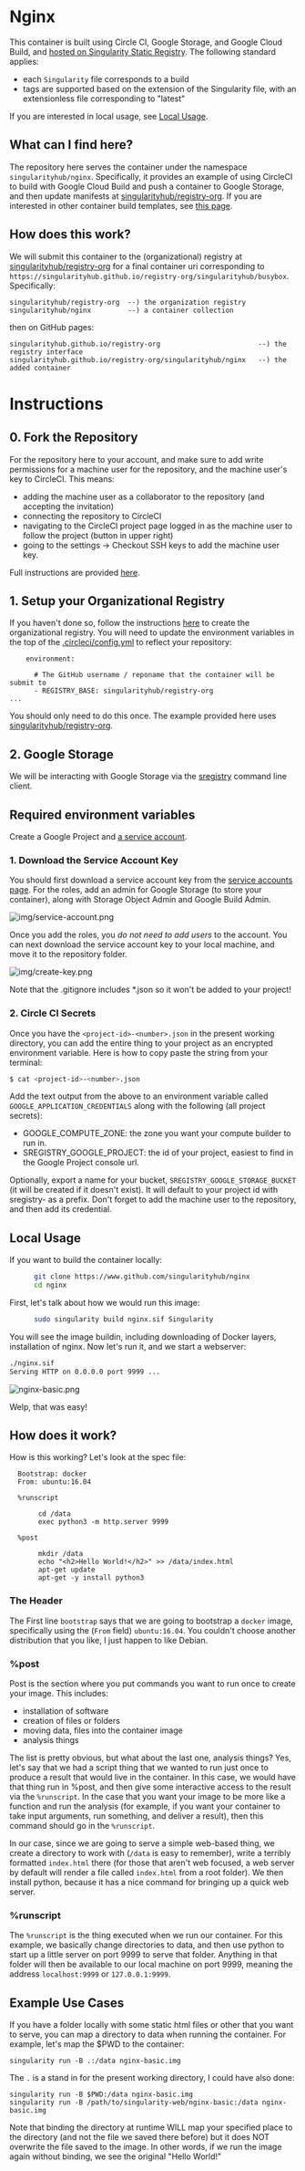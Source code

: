# Nginx

This container is built using Circle CI, Google Storage, and Google Cloud Build, and [hosted on Singularity Static Registry](https://singularityhub.github.io/registry-org/singularityhub/nginx/). The following standard applies:

 - each `Singularity` file corresponds to a build
 - tags are supported based on the extension of the Singularity file, with an extensionless file corresponding to "latest"

If you are interested in local usage, see [Local Usage](#local-usage).


## What can I find here?

The repository here serves the container under the namespace `singularityhub/nginx`. Specifically,
it provides an example of using CircleCI to build with Google Cloud Build and push a container to Google Storage,
and then update manifests at [singularityhub/registry-org](https://www.github.com/singularityhub/registry-org).
If you are interested in other container build templates, see [this page](https://github.com/singularityhub/registry/wiki/build-templates).

## How does this work?

We will submit this container to the (organizational) registry at 
[singularityhub/registry-org](https://www.github.com/singularityhub/registry-org)
for a final container uri corresponding to `https://singularityhub.github.io/registry-org/singularityhub/busybox`. Specifically:

```
singularityhub/registry-org  --) the organization registry
singularityhub/nginx         --) a container collection
```

then on GitHub pages:

```
singularityhub.github.io/registry-org                        --) the registry interface
singularityhub.github.io/registry-org/singularityhub/nginx   --) the added container
```

# Instructions

## 0. Fork the Repository

For the repository here to your account, and make sure to add write permissions
for a machine user for the repository, and the machine user's key to CircleCI.
This means:

 - adding the machine user as a collaborator to the repository (and accepting the invitation)
 - connecting the repository to CircleCI
 - navigating to the CircleCI project page logged in as the machine user to follow the project (button in upper right)
 - going to the settings -> Checkout SSH keys to add the machine user key.

Full instructions are provided [here](https://github.com/singularityhub/registry/wiki/deploy-container-storage#2-creating-a-connected-repository).

## 1. Setup your Organizational Registry

If you haven't done so, follow the instructions [here](https://github.com/singularityhub/registry/wiki/deploy-container-storage#organizational) to create the organizational registry. You will need to
update the environment variables in the top of the [.circleci/config.yml](.circleci/config.yml)
to reflect your repository:

```
    environment:

      # The GitHub username / reponame that the container will be submit to
      - REGISTRY_BASE: singularityhub/registry-org
...
```

You should only need to do this once. The example provided here uses 
[singularityhub/registry-org](https://www.github.com/singularityhub/registry-org).

## 2. Google Storage

We will be interacting with Google Storage via the [sregistry](https://www.github.com/singularityhub/sregistry)
command line client.

## Required environment variables

Create a Google Project and [a service account](https://cloud.google.com/sdk/docs/authorizing#authorizing_with_a_service_account).

### 1. Download the Service Account Key

You should first download a service account key from the [service accounts page](https://console.cloud.google.com/iam-admin/serviceaccounts?_ga=2.213389911.-231410963.1512057989). For the roles, add an admin for Google
Storage (to store your container), along with Storage Object Admin and Google Build Admin.

![img/service-account.png](img/service-account.png)

Once you add the roles, you *do not need to add users* to the account. You can next download
the service account key to your local machine, and move it to the repository folder.

![img/create-key.png](img/create-key.png)

Note that the .gitignore includes *.json so it won't be added to your project!

### 2. Circle CI Secrets

Once you have the `<project-id>-<number>.json` in the present working directory,
you can add the entire thing to your project as an encrypted environment variable.
Here is how to copy paste the string from your terminal:

```bash
$ cat <project-id>-<number>.json
```

Add the text output from the above to an environment variable
called `GOOGLE_APPLICATION_CREDENTIALS` along with the following (all project secrets):

 - GOOGLE_COMPUTE_ZONE: the zone you want your compute builder to run in.
 - SREGISTRY_GOOGLE_PROJECT: the id of your project, easiest to find in the Google Project console url.

Optionally, export a name for your bucket, `SREGISTRY_GOOGLE_STORAGE_BUCKET` 
(it will be created if it doesn't exist).  It will default to your project id with sregistry- as a prefix.
Don't forget to add the machine user to the repository, and then add its credential.

## Local Usage

If you want to build the container locally:

```bash
      git clone https://www.github.com/singularityhub/nginx
      cd nginx
```

First, let's talk about how we would run this image:

```bash
      sudo singularity build nginx.sif Singularity
```

You will see the image buildin, including downloading of Docker layers, installation of nginx. Now let's run it, and we start a webserver:

```bash     
./nginx.sif
Serving HTTP on 0.0.0.0 port 9999 ...
```

![nginx-basic.png](nginx-basic.png)


Welp, that was easy! 


## How does it work?
How is this working? Let's look at the spec file:


      Bootstrap: docker
      From: ubuntu:16.04

      %runscript

           cd /data
           exec python3 -m http.server 9999

      %post

           mkdir /data
           echo "<h2>Hello World!</h2>" >> /data/index.html
           apt-get update
           apt-get -y install python3     


### The Header
The First line `bootstrap` says that we are going to bootstrap a `docker` image, specifically using the (`From` field) `ubuntu:16.04`. You couldn't choose another distribution that you like, I just happen to like Debian.

### %post
Post is the section where you put commands you want to run once to create your image. This includes:

- installation of software
- creation of files or folders
- moving data, files into the container image
- analysis things

The list is pretty obvious, but what about the last one, analysis things? Yes, let's say that we had a script thing that we wanted to run just once to produce a result that would live in the container. In this case, we would have that thing run in %post, and then give some interactive access to the result via the `%runscript`. In the case that you want your image to be more like a function and run the analysis (for example, if you want your container to take input arguments, run something, and deliver a result), then this command should go in the `%runscript`.

In our case, since we are going to serve a simple web-based thing, we create a directory to work with (`/data` is easy to remember), write a terribly formatted `index.html` there (for those that aren't web focused, a web server by default will render a file called `index.html` from a root folder). We then install python, because it has a nice command for bringing up a quick web server.

### %runscript
The `%runscript` is the thing executed when we run our container. For this example, we basically change directories to data, and then use python to start up a little server on port 9999 to serve that folder. Anything in that folder will then be available to our local machine on port 9999, meaning the address `localhost:9999` or `127.0.0.1:9999`.


## Example Use Cases
If you have a folder locally with some static html files or other that you want to serve, you can map a directory to data when running the container. For example, let's map the $PWD to the container:


    singularity run -B .:/data nginx-basic.img 

The `.` is a stand in for the present working directory, I could have also done:

    singularity run -B $PWD:/data nginx-basic.img 
    singularity run -B /path/to/singularity-web/nginx-basic:/data nginx-basic.img 


Note that binding the directory at runtime WILL map your specified place to the directory (and not the file we saved there before) but it does NOT overwrite the file saved to the image. In other words, if we run the image again without binding, we see the original "Hello World!"
